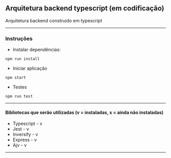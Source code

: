 ## Arquitetura backend typescript (em codificação)

Arquitetura backend construido em typescript

---

### Instruções

- Instalar dependências:

```
npm run install
```

- Iniciar aplicação

```
npm start
```

- Testes

```
npm run test
```

---

#### Bibliotecas que serão utilizadas (v = instaladas, x = ainda não instaladas)

- Typescript - v
- Jest - v
- Inversify - v
- Express - v
- Ajv - v

---
